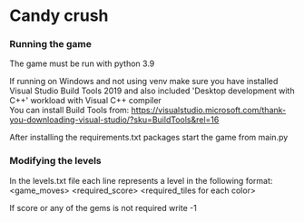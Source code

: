 # Candy crush
### Running the game
The game must be run with python 3.9

If running on Windows and not using venv make sure you have installed Visual Studio Build Tools 2019
and also included 'Desktop development with C++' workload with Visual C++ compiler<br/>
You can install Build Tools from: 
https://visualstudio.microsoft.com/thank-you-downloading-visual-studio/?sku=BuildTools&rel=16

After installing the requirements.txt packages start the game from main.py

### Modifying the levels
In the levels.txt file each line represents a level in the following format:
<game_moves> <required_score> <required_tiles for each color> 

If score or any of the gems is not required write -1
